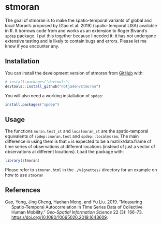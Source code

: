 
<!-- README.md is generated from README.Rmd. Please edit that file -->

# stmoran

<!-- badges: start -->
<!-- badges: end -->

The goal of stmoran is to make the spatio-temporal variants of global
and local Moran’s proposed by (Gao et al. 2019) (spatio-temporal LISA)
available in R. It borrows code from and works as an extension to Roger
Bivand’s `spdep` package. I put this together because I needed it: it
has not undergone extensive testing and is likely to contain bugs and
errors. Please let me know if you encounter any.

## Installation

You can install the development version of stmoran from
[GitHub](https://github.com/) with:

``` r
# install.packages("devtools")
devtools::install_github("nbtjaden/stmoran")
```

You will also need a working installation of `spdep`:

``` r
install.packages("spdep")
```

## Usage

The functions `moran.test_st` and `localmoran_st` are the
spatio-temporal equivalents of `spdep::moran.test` and
`spdep::localmoran`. The main difference in using them is that `x` is
expected to be a matrix/data.frame of time series of observations at
different locations (instead of just a vector of observations at
different locations). Load the package with:

``` r
library(stmoran)
```

Please refer to `stmoran.html` in the `./vignettes/` directory for an
example on how to use `stmoran`

## References

<div id="refs" class="references csl-bib-body hanging-indent">

<div id="ref-gao_measuring_2019" class="csl-entry">

Gao, Yong, Jing Cheng, Haohan Meng, and Yu Liu. 2019. “Measuring
Spatio-Temporal Autocorrelation in Time Series Data of Collective Human
Mobility.” *Geo-Spatial Information Science* 22 (3): 166–73.
<https://doi.org/10.1080/10095020.2019.1643609>.

</div>

</div>
